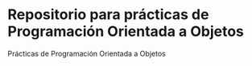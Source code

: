 # Repositorio para prácticas de Programación Orientada a Objetos


Prácticas de Programación Orientada a Objetos